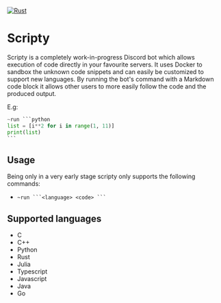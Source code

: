 [![Rust](https://github.com/alegnani/scripty/actions/workflows/rust.yml/badge.svg)](https://github.com/alegnani/scripty/actions/workflows/rust.yml)

# Scripty
Scripty is a completely work-in-progress Discord bot which allows execution of code directly in your favourite servers.
It uses Docker to sandbox the unknown code snippets and can easily be customized to support new languages.
By running the bot's command with a Markdown code block it allows other users to more easily follow the code and the produced output.

E.g: 
````python
~run ```python
list = [i**2 for i in range(1, 11)]
print(list)
```
````

## Usage

Being only in a very early stage scripty only supports the following commands:
* ```` ~run ```<language>
<code> ``` ````

## Supported languages
* C
* C++
* Python
* Rust
* Julia
* Typescript
* Javascript
* Java
* Go
